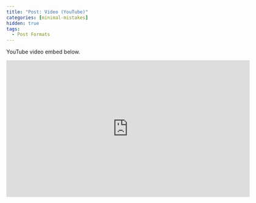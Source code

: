 ```yaml
---
title: "Post: Video (YouTube)"
categories: [minimal-mistakes]
hidden: true
tags:
  - Post Formats
---
```


YouTube video embed below.

<iframe width="640" height="360" src="https://www.youtube-nocookie.com/embed/l2Of1-d5E5o?controls=0&amp;showinfo=0" frameborder="0" allowfullscreen></iframe>

